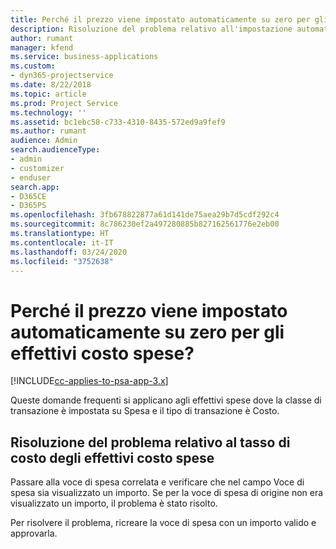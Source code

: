 ```yaml
---
title: Perché il prezzo viene impostato automaticamente su zero per gli effettivi costo spese?
description: Risoluzione del problema relativo all'impostazione automatica su zero del prezzo per gli effettivi costo spese.
author: rumant
manager: kfend
ms.service: business-applications
ms.custom:
- dyn365-projectservice
ms.date: 8/22/2018
ms.topic: article
ms.prod: Project Service
ms.technology: ''
ms.assetid: bc1ebc58-c733-4310-8435-572ed9a9fef9
ms.author: rumant
audience: Admin
search.audienceType:
- admin
- customizer
- enduser
search.app:
- D365CE
- D365PS
ms.openlocfilehash: 3fb678822877a61d141de75aea29b7d5cdf292c4
ms.sourcegitcommit: 8c786230ef2a497280885b827162561776e2eb00
ms.translationtype: HT
ms.contentlocale: it-IT
ms.lasthandoff: 03/24/2020
ms.locfileid: "3752638"
---
```

# <a name="why-is-the-price-defaulting-to-zero-on-expense-cost-actuals"></a>Perché il prezzo viene impostato automaticamente su zero per gli effettivi costo spese?

[!INCLUDE[cc-applies-to-psa-app-3.x](../includes/cc-applies-to-psa-app-3x.md)]

Queste domande frequenti si applicano agli effettivi spese dove la classe di transazione è impostata su Spesa e il tipo di transazione è Costo.

## <a name="troubleshooting-cost-rates-on-expense-cost-actuals"></a>Risoluzione del problema relativo al tasso di costo degli effettivi costo spese

Passare alla voce di spesa correlata e verificare che nel campo Voce di spesa sia visualizzato un importo. Se per la voce di spesa di origine non era visualizzato un importo, il problema è stato risolto.
 
Per risolvere il problema, ricreare la voce di spesa con un importo valido e approvarla.
